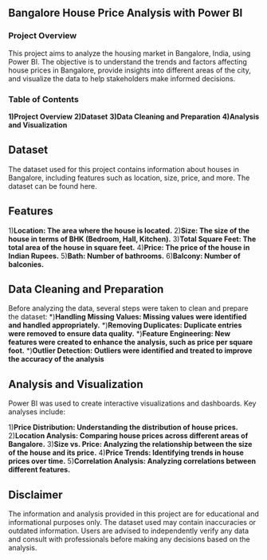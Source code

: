 ## Bangalore House Price Analysis with Power BI
### Project Overview
This project aims to analyze the housing market in Bangalore, India, using Power BI. 
The objective is to understand the trends and factors affecting house prices in Bangalore, provide insights into different areas of the city, and visualize the data to help stakeholders make informed decisions.
### Table of Contents
**1)Project Overview**
**2)Dataset**
**3)Data Cleaning and Preparation**
**4)Analysis and Visualization**

## Dataset
The dataset used for this project contains information about houses in Bangalore, including features such as location, size, price, and more. The dataset can be found here.
## Features
1)**Location: The area where the house is located.**
2)**Size: The size of the house in terms of BHK (Bedroom, Hall, Kitchen).**
3)**Total Square Feet: The total area of the house in square feet.**
4)**Price: The price of the house in Indian Rupees.**
5)**Bath: Number of bathrooms.**
6)**Balcony: Number of balconies.**

## Data Cleaning and Preparation
Before analyzing the data, several steps were taken to clean and prepare the dataset:
*)**Handling Missing Values: Missing values were identified and handled appropriately.**
*)**Removing Duplicates: Duplicate entries were removed to ensure data quality.**
*)**Feature Engineering: New features were created to enhance the analysis, such as price per square foot.**
*)**Outlier Detection: Outliers were identified and treated to improve the accuracy of the analysis**

## Analysis and Visualization
Power BI was used to create interactive visualizations and dashboards. Key analyses include:

1)**Price Distribution: Understanding the distribution of house prices.**
2)**Location Analysis: Comparing house prices across different areas of Bangalore.**
3)**Size vs. Price: Analyzing the relationship between the size of the house and its price.**
4)**Price Trends: Identifying trends in house prices over time.**
5)**Correlation Analysis: Analyzing correlations between different features.**

## Disclaimer
The information and analysis provided in this project are for educational and informational purposes only. The dataset used may contain inaccuracies or outdated information. 
Users are advised to independently verify any data and consult with professionals before making any decisions based on the analysis.

